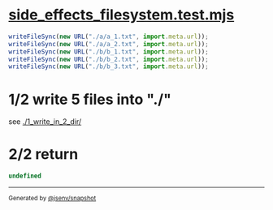 # [side_effects_filesystem.test.mjs](../../side_effects_filesystem.test.mjs)

```js
writeFileSync(new URL("./a/a_1.txt", import.meta.url));
writeFileSync(new URL("./a/a_2.txt", import.meta.url));
writeFileSync(new URL("./b/b_1.txt", import.meta.url));
writeFileSync(new URL("./b/b_2.txt", import.meta.url));
writeFileSync(new URL("./b/b_3.txt", import.meta.url));
```

# 1/2 write 5 files into "./"

see [./1_write_in_2_dir/](./1_write_in_2_dir/)

# 2/2 return

```js
undefined
```

---

<sub>
  Generated by <a href="https://github.com/jsenv/core/tree/main/packages/independent/snapshot">@jsenv/snapshot</a>
</sub>
